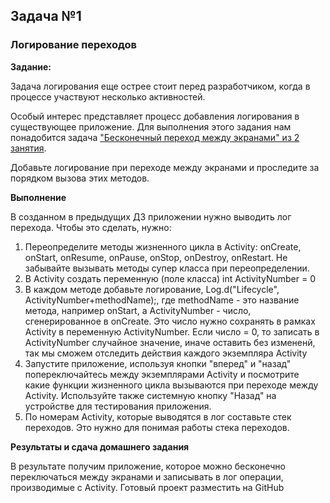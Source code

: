 
## Задача №1

### Логирование переходов



**Задание:**

Задача логирования еще острее стоит перед разработчиком, когда в процессе участвуют несколько активностей. 


Особый интерес представляет процесс добавления логирования в существующее приложение.
Для выполнения этого задания нам понадобится задача ["Бесконечный переход между экранами" из 2 занятия](https://github.com/netology-code/and-homeworks/tree/master/1.2.hello-world/1.2.2).


Добавьте логирование при переходе между экранами и проследите за порядком вызова этих методов. 


**Выполнение**

В созданном в предыдущих ДЗ приложении нужно выводить лог перехода.
Чтобы это сделать, нужно:

1. Переопределите методы жизненного цикла в Activity:  onCreate, onStart, onResume, onPause, onStop, onDestroy, onRestart. Не забывайте вызывать методы супер класса при переопределении.
2. В Activity создать переменную (поле класса) int ActivityNumber = 0
3. В каждом методе добавьте логирование, Log.d("Lifecycle", ActivityNumber+methodName);, где methodName - это название метода, например onStart, а ActivityNumber - число, сгенерированное в onCreate. Это число нужно сохранять в рамках Activity в переменную ActivityNumber. Если число = 0, то записать в ActivityNumber случайное значение, иначе оставить без измененй, так мы сможем отследить действия каждого экземпляра Activity
4. Запустите приложение, используя кнопки "вперед" и "назад" попереключайтесь между экземплярами Activity и посмотрите какие функции жизненного цикла вызываются при переходе между Activity. Используйте также системную кнопку "Назад" на устройстве для тестирования приложения.
5. По номерам Activity, которые выводятся в лог составьте стек переходов. Это нужно для понимая работы стека переходов. 




**Результаты и сдача домашнего задания**

В результате получим приложение, которое можно бесконечно переключаться между экранами и записывать в лог операции, производимые с Activity.
Готовый проект разместить на GitHub
